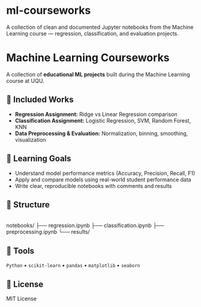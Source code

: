 # ml-courseworks
 A collection of clean and documented Jupyter notebooks from the Machine Learning course — regression, classification, and evaluation projects.
# Machine Learning Courseworks

A collection of **educational ML projects** built during the Machine Learning course at UQU.

## 📘 Included Works
- **Regression Assignment:** Ridge vs Linear Regression comparison  
- **Classification Assignment:** Logistic Regression, SVM, Random Forest, KNN  
- **Data Preprocessing & Evaluation:** Normalization, binning, smoothing, visualization  

## 🧠 Learning Goals
- Understand model performance metrics (Accuracy, Precision, Recall, F1)
- Apply and compare models using real-world student performance data
- Write clear, reproducible notebooks with comments and results

## 📂 Structure

\
notebooks/
├── regression.ipynb
├── classification.ipynb
├── preprocessing.ipynb
└── results/


## 🧰 Tools
`Python` • `scikit-learn` • `pandas` • `matplotlib` • `seaborn`

## 📄 License
MIT License
